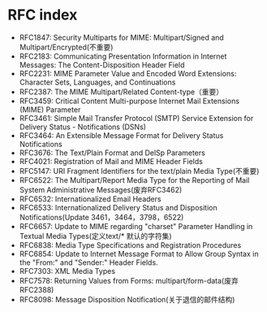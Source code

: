 # RFC index
- RFC1847: Security Multiparts for MIME: Multipart/Signed and Multipart/Encrypted(不重要)
- RFC2183: Communicating Presentation Information in Internet Messages: The Content-Disposition Header Field
- RFC2231:  MIME Parameter Value and Encoded Word Extensions: Character Sets, Languages, and Continuations
- RFC2387: The MIME Multipart/Related Content-type（重要）
- RFC3459: Critical Content Multi-purpose Internet Mail Extensions (MIME) Parameter
- RFC3461: Simple Mail Transfer Protocol (SMTP) Service Extension for Delivery Status - Notifications (DSNs)
- RFC3464: An Extensible Message Format for Delivery Status Notifications
- RFC3676: The Text/Plain Format and DelSp Parameters
- RFC4021: Registration of Mail and MIME Header Fields
- RFC5147: URI Fragment Identifiers for the text/plain Media Type(不重要)
- RFC6522: The Multipart/Report Media Type for the Reporting of Mail System Administrative Messages(废弃RFC3462)
- RFC6532: Internationalized Email Headers
- RFC6533: Internationalized Delivery Status and Disposition Notifications(Update 3461，3464，3798，6522)
- RFC6657: Update to MIME regarding "charset" Parameter Handling in Textual Media Types(定义text/* 默认的字符集)
- RFC6838: Media Type Specifications and Registration Procedures
- RFC6854: Update to Internet Message Format to Allow Group Syntax in the "From:" and "Sender:" Header Fields.
- RFC7303: XML Media Types
- RFC7578: Returning Values from Forms: multipart/form-data(废弃RFC2388)
- RFC8098: Message Disposition Notification(关于退信的邮件结构)
